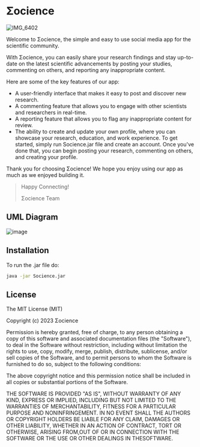 # Σocience

![IMG_6402](https://user-images.githubusercontent.com/116200237/212569197-114bda3c-2082-44a1-aa24-1e1d247e996c.jpg)

Welcome to Σocience, the simple and easy to use social media app for the scientific community.

With Σocience, you can easily share your research findings and stay up-to-date on the latest scientific advancements by posting your studies, commenting on others, and reporting any inappropriate content.

Here are some of the key features of our app:

* A user-friendly interface that makes it easy to post and discover new research.
* A commenting feature that allows you to engage with other scientists and researchers in real-time.
* A reporting feature that allows you to flag any inappropriate content for review.
* The ability to create and update your own profile, where you can showcase your research, education, and work experience.
To get started, simply run Socience.jar file and create an account. Once you've done that, you can begin posting your research, commenting on others, and creating your profile.

Thank you for choosing Σocience! We hope you enjoy using our app as much as we enjoyed building it.

>Happy Connecting!
>
>Σocience Team



## UML Diagram

![image](https://user-images.githubusercontent.com/116200237/213125090-fab0757b-5695-42fa-9797-3d2facb59d05.png)



## Installation

To run the .jar file do:
```bash
java -jar Socience.jar
```



## License

The MIT License (MIT)

Copyright (c) 2023 Σocience

Permission is hereby granted, free of charge, to any person obtaining a copy of this software and associated documentation files (the "Software"), to deal in the Software without restriction, including without limitation the rights to use, copy, modify, merge, publish, distribute, sublicense, and/or sell copies of the Software, and to permit persons to whom the Software is furnished to do so, subject to the following conditions:

The above copyright notice and this permission notice shall be included in all copies or substantial portions of the Software.

THE SOFTWARE IS PROVIDED "AS IS", WITHOUT WARRANTY OF ANY KIND, EXPRESS OR IMPLIED, INCLUDING BUT NOT LIMITED TO THE WARRANTIES OF MERCHANTABILITY, FITNESS FOR A PARTICULAR PURPOSE AND NONINFRINGEMENT. IN NO EVENT SHALL THE AUTHORS OR COPYRIGHT HOLDERS BE LIABLE FOR ANY CLAIM, DAMAGES OR OTHER LIABILITY, WHETHER IN AN ACTION OF CONTRACT, TORT OR OTHERWISE, ARISING FROM,OUT OF OR IN CONNECTION WITH THE SOFTWARE OR THE USE OR OTHER DEALINGS IN THESOFTWARE.
